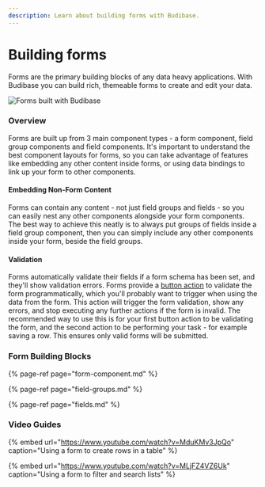 ```yaml
---
description: Learn about building forms with Budibase.
---
```


# Building forms

Forms are the primary building blocks of any data heavy applications. With Budibase you can build rich, themeable forms to create and edit your data.

![Forms built with Budibase](../../../.gitbook/assets/107370499-f9b90880-6ada-11eb-8f9c-caafc8729d73.png)

### Overview

Forms are built up from 3 main component types - a form component, field group components and field components. It's important to understand the best component layouts for forms, so you can take advantage of features like embedding any other content inside forms, or using data bindings to link up your form to other components.

#### Embedding Non-Form Content

Forms can contain any content - not just field groups and fields - so you can easily nest any other components alongside your form components. The best way to achieve this neatly is to always put groups of fields inside a field group component, then you can simply include any other components inside your form, beside the field groups.

#### Validation

Forms automatically validate their fields if a form schema has been set, and they'll show validation errors. Forms provide a [button action](../actions.md) to validate the form programmatically, which you'll probably want to trigger when using the data from the form. This action will trigger the form validation, show any errors, and stop executing any further actions if the form is invalid. The recommended way to use this is for your first button action to be validating the form, and the second action to be performing your task - for example saving a row. This ensures only valid forms will be submitted.

### Form Building Blocks

{% page-ref page="form-component.md" %}

{% page-ref page="field-groups.md" %}

{% page-ref page="fields.md" %}

### Video Guides

{% embed url="https://www.youtube.com/watch?v=MduKMv3JpQo" caption="Using a form to create rows in a table" %}

{% embed url="https://www.youtube.com/watch?v=MLjFZ4VZ6Uk" caption="Using a form to filter and search lists" %}



 

